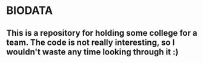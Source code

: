# BIODATA
## This is a repository for holding some college for a team.  The code is not really interesting, so I wouldn't waste any time looking through it :)